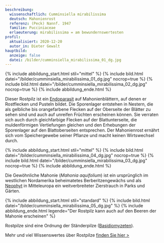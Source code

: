 ```yaml
---
beschreibung:
  wissenschaftlich: Cumminsiella mirabilissima
  deutsch: Mahonienrost
  referenz: (Peck) Nannf. 1947
  familie: Pucciniaceae
  erlaeuterung: mirabilissima = am bewundernswertesten
profil:
  aktualisiert: 2020-12-20
  autor_in: Dieter Gewalt
hauptbild:
  anzeige: false
  datei: /bilder/cumminsiella_mirabilissima_01_dg.jpg
---
```

{% include abbildung_start.html stil="mittel" %}
{% include bild.html datei="/bilder/cumminsiella_mirabilissima_01_dg.jpg" nocrop=true %}
{% include bild.html datei="/bilder/cumminsiella_mirabilissima_02_dg.jpg" nocrop=true %}
{% include abbildung_ende.html %}

Dieser Rostpilz ist ein [Endoparasit](Endoparasit "Glossar") auf Mahonienblättern, auf denen er Rostflecken und Pusteln bildet. Die Sporenlager entstehen in Nestern, die als gelbliche bis orangefarbene Flecken auf der Oberseite der Blätter zu sehen sind und auch auf unreifen Früchten erscheinen können. Sie verraten sich auch durch gleichfarbige Flecken auf der Blattunterseite, die muldenförmigen Vertiefungen gleichen und den Erhebungen der Sporenlager auf den Blattoberseiten entsprechen. Der Mahonienrost ernährt sich vom Speichergewebe seiner Pflanze und macht keinen Wirtswechsel durch.

{% include abbildung_start.html stil="mittel" %}
{% include bild.html datei="/bilder/cumminsiella_mirabilissima_04_dg.jpg" nocrop=true %}
{% include bild.html datei="/bilder/cumminsiella_mirabilissima_03_dg.jpg" nocrop=true %}
{% include abbildung_ende.html %}

Die Gewöhnliche Mahonie (*Mahonia aquifolium*) ist ein ursprünglich im westlichen Nordamerika beheimatetes Berberitzengewächs und als [Neophyt](Neophyt "Glossar") in Mitteleuropa ein weitverbreiteter Zierstrauch in Parks und Gärten.

{% include abbildung_start.html stil="standard" %}
{% include bild.html datei="/bilder/cumminsiella_mirabilissima_05_dg.jpg" %}
{% include abbildung_ende.html legende="Der Rostpilz kann auch auf den Beeren der Mahonie erscheinen" %}

Rostpilze sind eine Ordnung der Ständerpilze ([Basidiomyzeten](Basidiomyzeten "Glossar")).

Mehr und viel Wissenswertes über Rostpilze [finden Sie hier >](/verwandt/rostpilze)